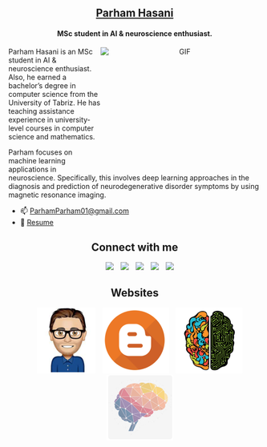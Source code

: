 <h2 align="center"><a href="https://parhamhasani.wixsite.com/aboutme" target="blank">
Parham Hasani</a></h2>

<h4 align="center">MSc student in AI & neuroscience enthusiast.</h4>

<a target="_blank" align="center">
  <img align="right" top="500" height="240" width="320" alt="GIF" src="https://media.giphy.com/media/SWoSkN6DxTszqIKEqv/giphy.gif">
</a>

Parham Hasani is an MSc student in AI & neuroscience enthusiast. Also, he earned a bachelor’s degree in computer science from the University of Tabriz. He has teaching assistance experience in university-level courses in computer science and mathematics.

Parham focuses on machine learning applications in neuroscience.
Specifically, this involves deep learning approaches in the diagnosis and prediction of neurodegenerative disorder symptoms by using magnetic resonance imaging.
- 📫 ParhamParham01@gmail.com
- 📃 <a href="https://drive.google.com/file/d/17VJxBU3-gWa2n0KT-hszeRmyub-vFcsB/view?usp=sharing" target="blank">Resume</a>

<h2 align="center" > Connect with me </h2>

 <div align="center"  class="icons-social" style="margin-left: 10px;">
        <a style="margin-left: 10px;"  target="_blank" href="https://www.linkedin.com/in/parhamhasani/">
			<img src="https://img.icons8.com/doodle/60/000000/linkedin--v2.png"></a>
        <a style="margin-left: 10px;" target="_blank" href="https://twitter.com/parham_Hasani/">
		<img src="https://img.icons8.com/doodle/60/000000/twitter--v1.png"></a>
        <a style="margin-left: 10px;" target="_blank" href="https://www.instagram.com/parhamhasani.ai/">
		<img src="https://img.icons8.com/doodle/60/000000/instagram-new--v2.png"></a>
	<a style="margin-left: 10px;" target="_blank" href="https://www.reddit.com/user/parhamparham01">
	   <img src="https://img.icons8.com/doodle/60/000000/reddit--v2.png"></a>						    
	<a style="margin-left: 10px;" target="_blank" href="https://www.facebook.com/Parham.HasaniAI">
		<img src="https://img.icons8.com/doodle/60/000000/facebook--v2.png"></a>
      </div>
   
<h2 align="center" > Websites </h2>
 <div align="center"  class="icons-social" style="margin-left: 10px;">
<a style="margin-left: 10px;"  target="_blank" href="https://parhamhasani.wixsite.com/aboutme">
	<img src="https://github.com/ParhamHasani/ParhamHasani/blob/main/4.png?raw=true"></a>
<a style="margin-left: 10px;"  target="_blank" href="https://parhamnotes.blogspot.com/">
	<img src="https://github.com/ParhamHasani/ParhamHasani/blob/main/2.png?raw=true"></a>
<a style="margin-left: 10px;"  target="_blank" href="https://sites.google.com/view/neuroai">
	<img src="https://github.com/ParhamHasani/ParhamHasani/blob/main/3.png?raw=true"></a>
 <a style="margin-left: 10px;"  target="_blank" href="https://parhamhasani.wordpress.com/">
	<img src="https://github.com/ParhamHasani/ParhamHasani/blob/main/1.png?raw=true"></a>
  </div>

<!--
**ParhamHasani/ParhamHasani** is a ✨ _special_ ✨ repository because its `README.md` (this file) appears on your GitHub profile.

Here are some ideas to get you started:

- 🔭 I’m currently working on ...
- 🌱 I’m currently learning ...
- 👯 I’m looking to collaborate on ...
- 🤔 I’m looking for help with ...
- 💬 Ask me about ...
- 📫 How to reach me: ...
- 😄 Pronouns: ...
- ⚡ Fun fact: ...
-->
